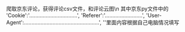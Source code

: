 爬取京东评论，获得评论csv文件，和评论云图\n
其中京东py文件中的    'Cookie':'................................',
    'Referer':'.........................',
    'User-Agent':..................................................',
''里面内容根据自己电脑情况填写
